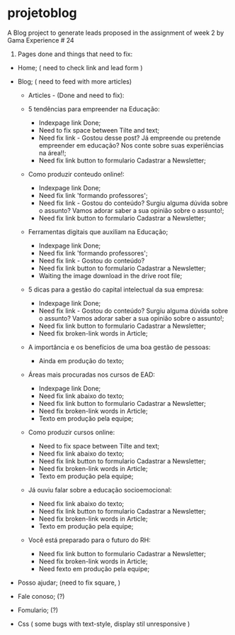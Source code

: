 # projetoblog
A Blog project to generate leads proposed in the assignment of week 2 by Gama Experience # 24

1.  Pages done and things that need to fix:

- Home; ( need to check link and lead form )

- Blog; ( need to feed with more articles)

    - Articles - (Done and need to fix):

    * 5 tendências para empreender na Educação:  
        - Indexpage link Done;
        - Need to fix space between Tilte and text; 
        - Need fix link - Gostou desse post? Já empreende ou pretende empreender em educação? Nos conte sobre suas experiências na área!!;
        - Need fix link button to formulario Cadastrar a Newsletter; 

    * Como produzir conteudo online!: 
        - Indexpage link Done;
        - Need fix link 'formando professores';
        - Need fix link - Gostou do conteúdo? Surgiu alguma dúvida sobre o assunto?  Vamos adorar saber a sua opinião sobre o assunto!;
        - Need fix link button to formulario Cadastrar a Newsletter;

    * Ferramentas digitais que auxiliam na Educação; 
        - Indexpage link Done;
        - Need fix link 'formando professores';
        - Need fix link - Gostou do conteúdo? 
        - Need fix link button to formulario Cadastrar a Newsletter; 
        - Waiting the image download in the drive root file;

    * 5 dicas para a gestão do capital intelectual da sua empresa:
        - Indexpage link Done;
        - Need fix link - Gostou do conteúdo? Surgiu alguma dúvida sobre o assunto?  Vamos adorar saber a sua opinião sobre o assunto!;
        - Need fix link button to formulario Cadastrar a Newsletter;
        - Need fix broken-link words in Article;
    
    * A importância e os benefícios de uma boa gestão de pessoas:
        - Ainda em produção do texto;

    * Áreas mais procuradas nos cursos de EAD:
        - Indexpage link Done;
        - Need fix link abaixo do texto;
        - Need fix link button to formulario Cadastrar a Newsletter;
        - Need fix broken-link words in Article;
        - Texto em produção pela equipe;

    * Como produzir cursos online: 
        - Need to fix space between Tilte and text; 
        - Need fix link abaixo do texto;
        - Need fix link button to formulario Cadastrar a Newsletter;
        - Need fix broken-link words in Article;
        - Texto em produção pela equipe;  

    * Já ouviu falar sobre a educação socioemocional:      
        - Need fix link abaixo do texto;
        - Need fix link button to formulario Cadastrar a Newsletter;
        - Need fix broken-link words in Article;
        - Texto em produção pela equipe;

    * Você está preparado para o futuro do RH: 
        
        - Need fix link button to formulario Cadastrar a Newsletter;
        - Need fix broken-link words in Article;
        - Need fexto em produção pela equipe;

- Posso ajudar; (need to fix square, )

- Fale conoso; (?) 

- Fomulario; (?)

- Css ( some bugs with text-style, display stil unresponsive )